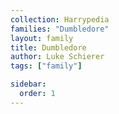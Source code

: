 ```yaml
---
collection: Harrypedia
families: "Dumbledore"
layout: family
title: Dumbledore
author: Luke Schierer
tags: ["family"]

sidebar:
  order: 1
---
```

